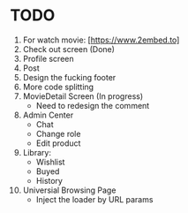 # TODO

1. For watch movie: [https://www.2embed.to]
2. Check out screen (Done)
3. Profile screen
4. Post
5. Design the fucking footer
6. More code splitting
7. MovieDetail Screen (In progress)
    + Need to redesign the comment
8. Admin Center
    + Chat
    + Change role
    + Edit product
9. Library:
    + Wishlist
    + Buyed
    + History
10. Universial Browsing Page
    + Inject the loader by URL params
